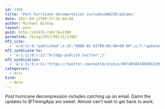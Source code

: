 ```yaml
---
id: 2398
title: 'Post hurricane decompression includes&#8230;&diams;'
date: 2017-09-12T00:57:56-04:00
author: Michael Bishop
layout: post
guid: http://miklb.com/?p=2398
permalink: /blog/2017/09/12/2398/
mf2_cite:
  - 'a:4:{s:9:"published";s:25:"0000-01-01T00:00:00+00:00";s:7:"updated";s:25:"0000-01-01T00:00:00+00:00";s:8:"category";a:1:{i:0;s:0:"";}s:6:"author";a:0:{}}'
mf2_syndicate-to:
  - 'a:1:{i:0;s:22:"bridgy-publish_twitter";}'
mf2_syndication:
  - 'a:1:{i:0;s:51:"https://twitter.com/miklb/status/907405883403063296";}'
categories:
  - misc
kind:
  - Note
---
```

Post hurricane decompression includes catching up on email. Damn the updates to @TimingApp are sweet. Almost can't wait to get back to work.